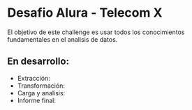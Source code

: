 # Desafio Alura - Telecom X

<p>El objetivo de este challenge es usar todos los conocimientos fundamentales en el analisis de datos.</p>

## En desarrollo:
- Extracción:
- Transformación:
- Carga y analisis:
- Informe final: 
